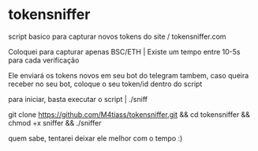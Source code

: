 # tokensniffer
script basico para capturar novos tokens do site / tokensniffer.com

Coloquei para capturar apenas BSC/ETH | Existe um tempo entre 10-5s para cada verificação

Ele enviará os tokens novos em seu bot do telegram tambem, caso queira receber no seu bot, coloque o seu token/id dentro do script


para iniciar, basta executar o script | ./sniff

git clone https://github.com/M4tiass/tokensniffer.git && cd tokensniffer && chmod +x sniffer && ./sniffer

quem sabe, tentarei deixar ele melhor com o tempo :)
